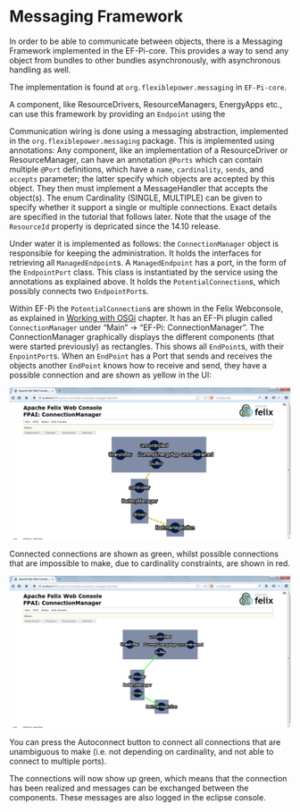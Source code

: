 # Messaging Framework

In order to be able to communicate between objects, there is a Messaging Framework implemented in the EF-Pi-core. This provides a way to send any object from bundles to other bundles asynchronously, with asynchronous handling as well.

The implementation is found at `org.flexiblepower.messaging` in `EF-Pi-core`.

A component, like ResourceDrivers, ResourceManagers, EnergyApps etc., can use this framework by providing an `Endpoint` using the

Communication wiring is done using a messaging abstraction, implemented in the `org.flexiblepower.messaging` package. This is implemented using annotations:
Any component, like an implementation of a ResourceDriver or ResourceManager, can have an annotation `@Ports` which can contain multiple `@Port` definitions, which have a `name`, `cardinality`, `sends`, and `accepts` parameter; the latter specify which objects are accepted by this object.
They then must implement a MessageHandler that accepts the object(s). The enum Cardinality (SINGLE, MULTIPLE) can be given to specify whether it support a single or multiple connections. Exact details are specified in the tutorial that follows later. Note that the usage of the `ResourceId` property is depricated since the 14.10 release.

Under water it is implemented as follows: the `ConnectionManager` object is responsible for keeping the administration. It holds the interfaces for retrieving all `ManagedEndpoint`s. A `ManagedEndpoint` has a port, in the form of the `EndpointPort` class. This class is instantiated by the service using the annotations as explained above. It holds the `PotentialConnection`s, which possibly connects two `EndpointPort`s.

Within EF-Pi the `PotentialConnection`s are shown in the Felix Webconsole, as explained in [Working with OSGi](../OSGi.md) chapter. It has an EF-Pi plugin called `ConnectionManager` under “Main” → “EF-Pi: ConnectionManager”. The ConnectionManager graphically displays the different components (that were started previously) as rectangles. This shows all `EndPoint`s, with their `EnpointPort`s. When an `EndPoint` has a Port that sends and receives the objects another `EndPoint` knows how to receive and send, they have a possible connection and are shown as yellow in the UI:

![Possible connections](ConnectionManager-1.png)

Connected connections are shown as green, whilst possible connections that are impossible to make, due to cardinality constraints, are shown in red.

![Connected connections](ConnectionManager-2.png)

You can press the Autoconnect button to connect all connections that are unambiguous to make (i.e. not depending on cardinality, and not able to connect to multiple ports).

The connections will now show up green, which means that the connection has been realized and messages can be exchanged between the components. These messages are also logged in the eclipse console.